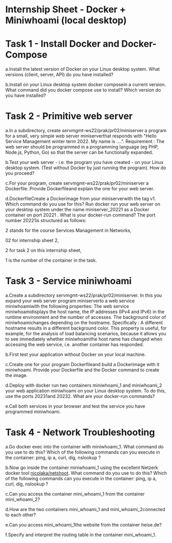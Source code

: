 # Internship Sheet - Docker + Miniwhoami (local desktop)
 

# Task 1 - Install Docker and Docker-Compose
a.Install the latest version of Docker on your Linux desktop system. What versions (client, server, API) do you have installed?

b.Install on your Linux desktop system docker composein a current version. What command did you docker compose use to install? Which version do you have installed?
 

# Task 2 - Primitive web server
a.In a subdirectory, create servmgmt-ws22/prak/pr02/miniserver a program for a small, very simple web server miniserverthat responds with "Hello Service Management winter term 2022. My name is ....".
Requirement : The web server should be programmed in a programming language (eg PHP, Node.js, Python, Go) so that the server can be functionally expanded.

b.Test your web server - i.e. the program you have created - on your Linux desktop system. (Test without Docker by just running the program). How do you proceed?

c.For your program, create servmgmt-ws22/prak/pr02/miniserver a Dockerfile.
Provide Dockerfileand explain the one for your web server.

d.DockerfileCreate a Dockerimage from your miniserverwith the tag v1. Which command do you use for this?
Run docker run your web server on your desktop system under the name miniserver_20221 as a Docker container on port 20221 . What is your docker-run command?
The port number 20221is structured as follows:

2 stands for the course Services Management in Networks,

02 for internship sheet 2,

2 for task 2 on this internship sheet,

1 is the number of the container in the task.
 

# Task 3 - Service miniwhoami
a.Create a subdirectory servmgmt-ws22/prak/pr02/miniserver. In this you expand your web server program miniserverto a web service miniwhoamiwith the following properties:
The web service miniwhoamidisplays the host name, the IP addresses (IPv4 and IPv6) in the runtime environment and the number of accesses.
The background color of miniwhoamichanges depending on the hostname.
Specifically : A different hostname results in a different background color. This property is useful, for example, for the analysis of load balancing scenarios, because it allows you to see immediately whether miniwhoamithe host name has changed when accessing the web service, i.e. another container has responded.

b.First test your application without Docker on your local machine.

c.Create one for your program Dockerfileand build a Dockerimage with it miniwhoami. Provide your Dockerfile and the Docker command to create the image.

d.Deploy with docker run two containers miniwhoami_1 and miniwhoami_2 your web application miniwhoami on your Linux desktop system. To do this, use the ports 20231and 20232. What are your docker-run commands?

e.Call both services in your browser and test the service you have programmed miniwhoami.
 

# Task 4 - Network Troubleshooting
a.Go docker exec into the container with miniwhoami_1.
What command do you use to do this?
Which of the following commands can you execute in the container: ping, ip a, curl, dig, nslookup ?

b.Now go inside the container miniwhoami_1 using the excellent Netzerk docker tool [nicolaka/netshoot](https://github.com/nicolaka).
What command do you use to do this?
Which of the following commands can you execute in the container: ping, ip a, curl, dig, nslookup ?

c.Can you access the container mini_whoami_1 from the container mini_whoami_2?

d.How are the two containers mini_whoami_1 and mini_whoami_2connected to each other?

e.Can you access mini_whoami_1the website from the container heise.de?

f.Specify and interpret the routing table in the container mini_whoami_1.




























